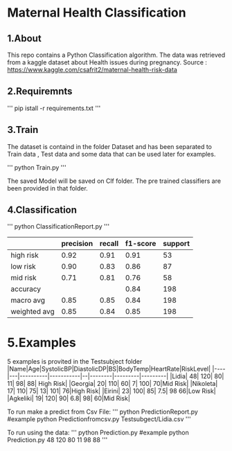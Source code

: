 # Maternal Health Classification
## 1.About
This repo contains a Python Classification algorithm. The data was retrieved from a kaggle dataset about Health issues during pregnancy.
Source : https://www.kaggle.com/csafrit2/maternal-health-risk-data

## 2.Requiremnts
'''
pip istall -r requirements.txt
'''
## 3.Train
The dataset is containd in the folder Dataset and has been separated to Train data , Test data and some data that can be used later for examples.

'''
python Train.py
'''

The saved Model will be saved on Clf folder. The pre trained classifiers are been provided in that folder.

## 4.Classification 
'''
python ClassificationReport.py
'''

  ||            precision  |  recall | f1-score |  support|
  |-|----------------------|---------|----------|---------|
  | high risk     |  0.92  |    0.91  |    0.91   |     53|
   | low risk      | 0.90   |   0.83  |    0.86   |     87|
   | mid risk       |0.71    |  0.81  |    0.76   |     58|
|    accuracy        |      |          |   0.84    |   198|
 |  macro avg      | 0.85     | 0.85  |    0.84   |    198|
|weighted avg       |0.85      |0.84  |    0.85   |    198|

# 5.Examples 
5 examples is provited in the Testsubject folder
|Name|Age|SystolicBP|DiastolicDP|BS|BodyTemp|HeartRate|RiskLevel|
|----|---|----------|-----------|--|--------|---------|---------|
|Lidia|	48|	120|	80|	11|	98|	88| High Risk|
|Georgia|	20|	110|	60|	7|	100|	70|Mid Risk|
|Nikoleta|	17|	110|	75|	13|	101|	76|High Risk|
|Eirini|	23|	100|	85|	7.5|	98	66|Low Risk|
|Agkeliki|	19|	120|	90|	6.8|	98|	60|Mid Risk|

To run make a predict from Csv File:
'''
python PredictionReport.py <Pathtofile>
#example
python Predictionfromcsv.py Testsubgect/Lidia.csv
'''
  
 To run using the data:
 '''
  python Prediction.py <Age> <SystolicBP> <DiastolicDP> <BS> <BosyTemp> <HeartRate> <RiskLevel>
  #example
  python Prediction.py 48 120 80 11 98 88
 '''


